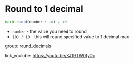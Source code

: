 # Round to 1 decimal

```javascript
Math.round(number * 10) / 10
```

- `number` - the value you need to round
- `10) / 10` - this will round specified value to 1 decimal max

group: round_decimals


link_youtube: https://youtu.be/SJ19TW0tyOc
